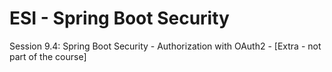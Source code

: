 # ESI - Spring Boot Security
Session 9.4: Spring Boot Security - Authorization with OAuth2  - [Extra - not part of the course] 

 